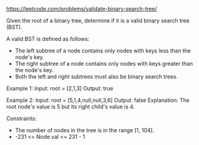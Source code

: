 https://leetcode.com/problems/validate-binary-search-tree/

Given the root of a binary tree, determine if it is a valid binary search tree (BST).

A valid BST is defined as follows:
* The left subtree of a node contains only nodes with keys less than the node's key.
* The right subtree of a node contains only nodes with keys greater than the node's key.
* Both the left and right subtrees must also be binary search trees.
 
Example 1:
Input: root = [2,1,3]
Output: true

Example 2:
Input: root = [5,1,4,null,null,3,6]
Output: false
Explanation: The root node's value is 5 but its right child's value is 4.
 
Constraints:
* The number of nodes in the tree is in the range [1, 104].
* -231 <= Node.val <= 231 - 1